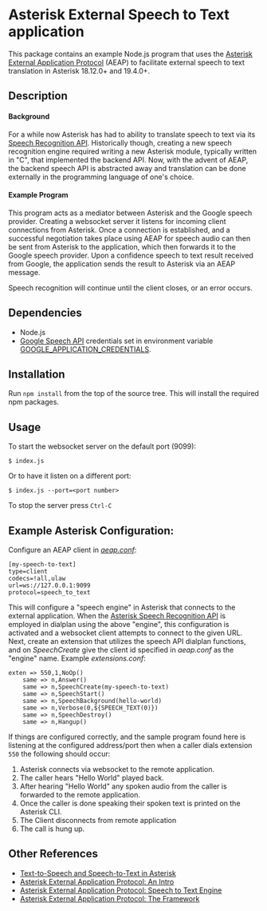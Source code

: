 # Asterisk External Speech to Text application

This package contains an example Node.js program that uses the [Asterisk External Application Protocol](https://wiki.asterisk.org/wiki/pages/viewpage.action?pageId=47875006) (AEAP) to facilitate external speech to text translation in Asterisk 18.12.0+ and 19.4.0+.

## Description

#### Background
For a while now Asterisk has had to ability to translate speech to text via its [Speech Recognition API](https://wiki.asterisk.org/wiki/display/AST/Speech+Recognition+API). Historically though, creating a new speech recognition engine required writing a new Asterisk module, typically written in "C", that implemented the backend API. Now, with the advent of AEAP, the backend speech API is abstracted away and translation can be done externally in the programming language of one's choice.

#### Example Program
This program acts as a mediator between Asterisk and the Google speech provider. Creating a websocket server it listens for incoming client connections from Asterisk. Once a connection is established, and a successful negotiation takes place using AEAP for speech audio can then be sent from Asterisk to the application, which then forwards it to the Google speech provider. Upon a confidence speech to text result received from Google, the application sends the result to Asterisk via an AEAP message.

Speech recognition will continue until the client closes, or an error occurs.

## Dependencies

* Node.js
* [Google Speech API](https://cloud.google.com/speech-to-text/docs/) credentials set in environment variable [GOOGLE_APPLICATION_CREDENTIALS](https://cloud.google.com/docs/authentication/getting-started).

## Installation

Run `npm install` from the top of the source tree. This will install the required npm packages.

## Usage

To start the websocket server on the default port (9099):
```
$ index.js
```
Or to have it listen on a different port:
```
$ index.js --port=<port number>
```
To stop the server press `Ctrl-C`

## Example Asterisk Configuration:

Configure an AEAP client in [*aeap.conf*](https://github.com/asterisk/asterisk/blob/master/configs/samples/aeap.conf.sample):
```
[my-speech-to-text]
type=client
codecs=!all,ulaw
url=ws://127.0.0.1:9099
protocol=speech_to_text
```
This will configure a "speech engine" in Asterisk that connects to the external application. When the [Asterisk Speech Recognition API](https://wiki.asterisk.org/wiki/display/AST/Speech+Recognition+API) is employed in dialplan using the above "engine", this configuration is activated and a websocket client attempts to connect to the given URL. Next, create an extension that utilizes the speech API dialplan functions, and on *SpeechCreate* give the client id specified in *aeap.conf* as the "engine" name. Example *extensions.conf*:
```
exten => 550,1,NoOp()
	same => n,Answer()
	same => n,SpeechCreate(my-speech-to-text)
	same => n,SpeechStart()
	same => n,SpeechBackground(hello-world)
	same => n,Verbose(0,${SPEECH_TEXT(0)})
	same => n,SpeechDestroy()
	same => n,Hangup()
```
If things are configured correctly, and the sample program found here is listening at the configured address/port then when a caller dials extension `550` the following should occur:
1. Asterisk connects via websocket to the remote application.
2. The caller hears "Hello World" played back.
3. After hearing "Hello World" any spoken audio from the caller is forwarded to the remote application.
4. Once the caller is done speaking their spoken text is printed on the Asterisk CLI.
5. The Client disconnects from remote application
6. The call is hung up.

## Other References
* [Text-to-Speech and Speech-to-Text in Asterisk](https://www.asterisk.org/text-to-speech-and-speech-to-text-in-asterisk/)
* [Asterisk External Application Protocol: An Intro](https://www.asterisk.org/asterisk-external-application-protocol-an-intro/)
* [Asterisk External Application Protocol: Speech to Text Engine](https://www.asterisk.org/asterisk-external-application-protocol-speech-to-text-engine/)
* [Asterisk External Application Protocol: The Framework](https://www.asterisk.org/asterisk-external-application-protocol-the-framework/)
